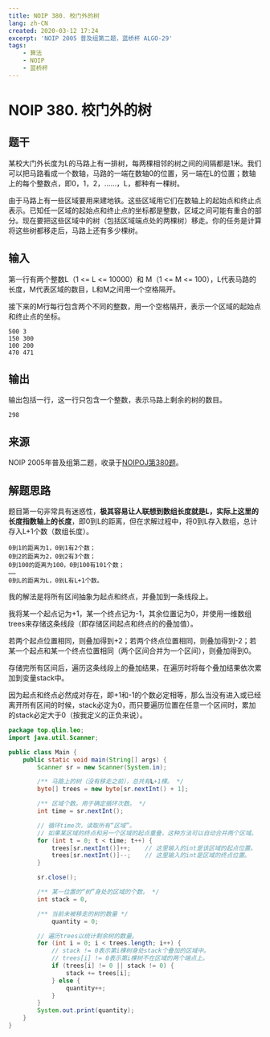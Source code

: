 ```yaml
---
title: NOIP 380. 校门外的树
lang: zh-CN
created: 2020-03-12 17:24
excerpt: 'NOIP 2005 普及组第二题，蓝桥杯 ALGO-29'
tags:
    - 算法
    - NOIP
    - 蓝桥杯
---
```


# NOIP 380. 校门外的树

<RevisionInfo />

## 题干

某校大门外长度为L的马路上有一排树，每两棵相邻的树之间的间隔都是1米。我们可以把马路看成一个数轴，马路的一端在数轴0的位置，另一端在L的位置；数轴上的每个整数点，即0，1，2，……，L，都种有一棵树。

由于马路上有一些区域要用来建地铁。这些区域用它们在数轴上的起始点和终止点表示。已知任一区域的起始点和终止点的坐标都是整数，区域之间可能有重合的部分。现在要把这些区域中的树（包括区域端点处的两棵树）移走。你的任务是计算将这些树都移走后，马路上还有多少棵树。

## 输入

第一行有两个整数L（1 <= L <= 10000）和 M（1 <= M <= 100），L代表马路的长度，M代表区域的数目，L和M之间用一个空格隔开。

接下来的M行每行包含两个不同的整数，用一个空格隔开，表示一个区域的起始点和终止点的坐标。

```text
500 3
150 300
100 200
470 471
```

## 输出

输出包括一行，这一行只包含一个整数，表示马路上剩余的树的数目。

```text
298
```

## 来源

NOIP 2005年普及组第二题，收录于[NOIPOJ第380题](http://noipoj.cn/problem.php?id=380)。

## 解题思路

题目第一句非常具有迷惑性，**极其容易让人联想到数组长度就是L，实际上这里的长度指数轴上的长度**，即0到L的距离，但在求解过程中，将0到L存入数组，总计存入L+1个数（数组长度）。

```text
0到1的距离为1，0到1有2个数；
0到2的距离为2，0到2有3个数；
0到100的距离为100，0到100有101个数；
……
0到L的距离为L，0到L有L+1个数。
```

我的解法是将所有区间抽象为起点和终点，并叠加到一条线段上。

我将某一个起点记为+1，某一个终点记为-1，其余位置记为0，并使用一维数组trees来存储这条线段（即存储区间起点和终点的的叠加值）。

若两个起点位置相同，则叠加得到+2；若两个终点位置相同，则叠加得到-2；若某一个起点和某一个终点位置相同（两个区间合并为一个区间），则叠加得到0。

存储完所有区间后，遍历这条线段上的叠加结果，在遍历时将每个叠加结果依次累加到变量stack中。

因为起点和终点必然成对存在，即+1和-1的个数必定相等，那么当没有进入或已经离开所有区间的时候，stack必定为0，而只要遍历位置在任意一个区间时，累加的stack必定大于0（按我定义的正负来说）。

```java
package top.qlin.leo;
import java.util.Scanner;

public class Main {
    public static void main(String[] args) {
        Scanner sr = new Scanner(System.in);

        /** 马路上的树（没有移走之前），总共有L+1棵。 */
        byte[] trees = new byte[sr.nextInt() + 1];

        /** 区域个数。用于确定循环次数。 */
        int time = sr.nextInt();

        // 循环time次，读取所有“区域”。
        // 如果某区域的终点和另一个区域的起点重叠，这种方法可以自动合并两个区域。
        for (int t = 0; t < time; t++) {
            trees[sr.nextInt()]++;    // 这里输入的int是该区域的起点位置。
            trees[sr.nextInt()]--;    // 这里输入的int是区域的终点位置。
        }

        sr.close();

        /** 某一位置的“树”身处的区域的个数。 */
        int stack = 0,

        /** 当前未被移走的树的数量 */
            quantity = 0;

        // 遍历trees以统计剩余树的数量。
        for (int i = 0; i < trees.length; i++) {
            // stack != 0表示第i棵树身处stack个叠加的区域中。
            // trees[i] != 0表示第i棵树不在区域的两个端点上。
            if (trees[i] != 0 || stack != 0) {
                stack += trees[i];
            } else {
                quantity++;
            }
        }
        System.out.print(quantity);
    }
}
```

